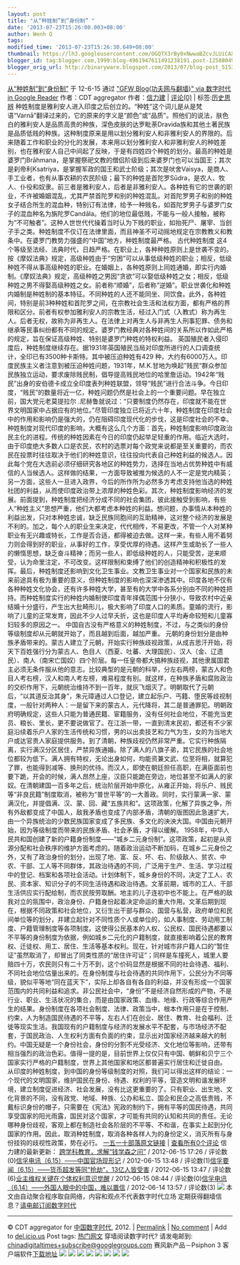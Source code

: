 ```yaml
---
layout: post
title: "从“种姓制”到“身份制” "
date: '2013-07-23T15:26:00.003+08:00'
author: Wenh Q
tags:
modified_time: '2013-07-23T15:26:30.649+08:00'
thumbnail: https://lh3.googleusercontent.com/OGQTX3rBy0xNwwaBZcvJLUiCAXTn2sfPxaWCIqpTjZHt4sKJ9KMTefOWyX33x6yEpoVNhb3vYedjJTtTSnLIcVv_wX0xV3YIImyFZG49UCeqbYk-epY=s72-c
blogger_id: tag:blogger.com,1999:blog-4961947611491238191.post-1258804924046146304
blogger_orig_url: http://binaryware.blogspot.com/2013/07/blog-post_5153.html
---
```

[
从“种姓制”到“身份制”](http://feedproxy.google.com/~r/chinagfwblog/~3/atapgZTu_vs/)
于 12-6-15 通过 ["GFW Blog(功夫网与翻墙)" via 数字时代 in Google
Reader](http://feeds2.feedburner.com/chinagfwblog) 作者：CDT aggregator
作者：[信力建](http://www.my1510.cn/author.php?xinlijian) | [评论(0)](http://www.my1510.cn/article.php?id=79116) |
标签:[历史思辨](http://www.my1510.cn/1510tag.php?tag=%E5%8E%86%E5%8F%B2%E6%80%9D%E8%BE%A8)
种姓制度是雅利安人进入印度之后创立的。“种姓”这个词儿是从是梵语“Varnā”翻译过来的，它的原来的字义是“颜色”或“品质”。照他们的说法，肤色白的雅利安人是品质高贵的种族，深色皮肤的达罗毗荼Dravida族和其他土著民族是品质低贱的种族。这种制度原来是用以划分雅利安人和非雅利安人的界限的。后来随着工作和职业的分化的发展，本来用以划分雅利安人和非雅利安人的种姓差别，也在雅利安人自己中间起了反映，于是有四姓四个种姓的划分。最高的种姓是婆罗门Brāhmana，是掌握祭祀文教的僧侣阶级到后来婆罗门也可以当国王；其次是刹帝利Ksatriya，是掌握军政的国王和武士阶级；其次是吠舍Vaisya，是商人、手工业者，也有从事农耕的农民阶级；最下的种姓是首陀罗Sūdra，是农人、牧人、仆役和奴隶。前三者是雅利安人，后者是非雅利安人。各种姓有它的世袭的职业，不许被婚姻混乱，尤其严禁首陀罗和别的种姓混乱。对首陀罗男子和别的种姓女子结合所生的混血种，特别订有法律，给予一种贱名，如首陀罗男子与婆罗门女子的混血种名为旃陀罗Candāla。他们的地位最低贱，不能与一般人接触，被称为“不可触者”。这种人世世代代操着当时认为下贱的职业，如抬死尸、屠宰、当刽子手之类。种姓制度不仅订在法律里面，而且神圣不可动摇地规定在宗教教义和教条中。在婆罗门教势力强盛的“中国”地方，种姓制度最严格。
古代种姓制度
这4个等级至法经、法典时代，日趋严格。在职业上，各种种姓原则上是世袭不变的。按《摩奴法典》规定，高级种姓由于“穷困”可以从事低级种姓的职业；相反，低级种姓不得从事高级种姓的职业。在婚姻上，各种姓原则上同姓通婚，即实行内婚制。《摩奴法典》规定，高级种姓之男因“贪欲”可以娶低级种姓之女；相反，低级种姓之男不得娶高级种姓之女。前者称“顺婚”，后者称“逆婚”。职业世袭化和种姓内婚制是种姓制的基本特征。不同种姓的人还不能同坐、同饮食。此外，各种姓间，特别是前3种种姓和首陀罗之间，在宗教社会生活和法权方面，都有严格的界限和区分。前者有权参加雅利安人的宗教生活，经过入门式（入教式）称为再生人。后者无权，故称为非再生人。在法律上对再生人与非再生人刑事犯罪、债务和继承等民事纠纷都有不同的规定。婆罗门教经典对各种姓间的关系所以作如此严格的规定，旨在保证高级种姓、特别是婆罗门种姓的特权利益。
英国殖民者入侵印度后，种姓制度继续存在。据1931年英国殖民当局对印度所进行的人口调查统计，全印已有3500种卡斯特。其中被压迫种姓有429
种，大约有6000万人。印度民族主义者注意到被压迫种姓问题，1931年，M.K.甘地为唤起”贱民“群众参加民族独立运动，要求废除贱民制，倡导提高贱民地位的哈里詹运动。1942年“贱民”出身的安伯德卡成立全印度表列种姓联盟，领导“贱民”进行合法斗争。今日印度，“贱民”的数量将近一亿，种姓问题仍然是社会上的一个重要问题。早在独立前，国大党元老莫提拉尔
.尼赫鲁就说过：“只要制度仍然存在，印度就不能在世界文明国家中占据应有的地位。”尽管印度独立已将近六十年，种姓制度在印度社会中的作用和影响仍是强大的，仍在阻碍印度现代化的步伐，这是印度社会的不幸。
种姓制度对现代印度的影响，大概有这么几个方面：首先，种姓制度影响印度政治民主化的进程。传统的种姓因素在今日的印度仍起举足轻重的作用。临近大选时，由于印度绝大多数人口是农民，农村的选票对每个政党来说都是至关重要的，而农民在投票时往往取决于他们的种姓意识，往往投向代表自己种姓利益的候选人。因此每个党在大选前必须仔细研究各地区的种姓势力，选择在当地占优势种姓中有威信的人当候选人。这样做的结果，一方面导致被推为候选的人不一定是党内精英；另一方面，这些人一旦进入政界，今后的所作所为必然多方考虑支持他当选的种姓社团的利益，从而使印度政治带上浓厚的种姓色彩。其次，种姓制度影响经济的发展。前面提到，种姓制度把经济分成不同的社会集团，彼此接触受到影响，有些人“种姓主义”思想严重，他们大都考虑本种姓的利益。想问题，办事情从本种姓的利益出发，只对本种姓忠诚，缺乏民族同胞间的互助精神，这对整个经济的发展是不利的。加之，每个人的职业生来决定，代代相传，不易更改，不管一个人对某种职业有无兴趣或特长，工作是否合适，都得被迫去做。这样一来，有些人用不着努力则会得到好的职业，从事好的工作，享受优厚的待遇。这样产生或助长了一些人的懒惰思想，缺乏奋斗精神；而另一些人，即低级种姓的人，只能受苦，逆来顺受，认为命里注定，不可改变。这样限制和束缚了他们的创造精神和积极性的发挥。最后，种姓制度还影响到文化卫生事业。文教卫生事业对一个国家和民族的未来前途具有极为重要的意义，但种姓制度的影响也深深渗透其中。印度各地不仅有各种种姓文化协会，还有许多种姓大学，甚至有的大学中各系分别由不同的种姓把持。而种姓制度实行的种姓内婚制使印度青年择偶范围十分狭小，导致农村中近亲结婚十分盛行，产生出大批畸形儿，极大影响了印度人口的素质。童婚的流行，影响了儿童的正常发育，因此不少人过早夭折，这也是印度人平均寿命较短和儿童寡妇较多的原因之一。
中国自古没有严格意义的种姓制度，不过，与之类似的身份等级制度却从元朝就开始了，而且越到后面，越加严重。
元朝的身份划分是由种族矛盾带来的。蒙古人建立了元朝，开始实行种族歧视政策，从成吉思汗开始，将天下百姓强行分为蒙古人、色目人（西夏、吐蕃、大理国民）、汉人（金、辽遗民）、南人（南宋亡国奴）四个阶层。每一任皇帝都大搞种族歧视，其他隶属国君主必须无条件服从他的意志。比较典型的是元朝的科举，分左右两榜，蒙古人和色目人考右榜，汉人和南人考左榜，难易程度有别。就这样，在种族矛盾和腐败政治的交织作用下，元朝统治维持不到一百年，就灰飞烟灭了。明朝取代了元朝后，“以其道反治其身”，朱元璋通过人口登记，建立起乐户、丐籍、堕民等歧视制度，一般针对两种人：一是留下来的蒙古人，元代降将，其二是普通罪犯。明朝政府明确规定，这些人只能为普通民籍、宦籍服务，没有任何社会地位，不能充当吏员、粮长、里长，更不要说做官了。在江浙一带，一直到清末民初，都还有不少家庭沿续着乐户人家的生活传统和习惯，男的以出卖技艺和力气为生，女的为当地大户或达官贵人家庭提供服务。到了清朝，种族歧视仍然非常严重。它实行种族隔离，实行满汉分区居住，严禁异族通婚。除了满人的八旗子弟，其它民族的社会地位都较为低下。满人拥有特权，无论出身如何，均能资兼文武、位至将相，就算犯了罪，也能得到减等、换刑的优待。而汉人，即使在朝廷担任高职，在满臣面前也要下跪，开会的时候，满人昂然上座，汉臣只能跪在旁边，地位甚至不如满人的家奴。在清朝建国一百多年之后，统治阶层开始中原化，从雍正开始，将乐户、贱民等“非良民籍”制度取消，被称为“普世平等”的一大善政。同时，实行蒙满一家、蒙满汉化，并提倡满、汉、蒙、回、藏“五族共和”。这项政策，化解了异族之争，所有外敌都变成了中国人，敌我矛盾也变成了内部矛盾，清朝的版图因此急速扩大，由一个异族统治的少数民族国家变成了多民族、多文化的泱泱大国。中国由元朝开始，因为等级制度而带来的民族矛盾、社会矛盾，才得以缓解。
1958年，中华人民共和国创建了新的户籍身份制度——“城乡二元身份制”。这项政策，起初是从资源分配和社会秩序的维护方面考虑的。随着政治运动不断加码，在城乡二元身份之外，又有了政治身份的划分，出现了地、富、反、坏、右、阶级敌人、贫农、中农、干部、工人等不同群体，其政治待遇的不同，广泛用于生产、生活、学习过程中的登记、档案和各项社会活动。计划体制下，城乡身份的不同，决定了工人、农民、资本家、知识分子的不同生活待遇和政治待遇。文革前期，城市的工人、干部生活供应实行配给制，而农民按劳取酬。地主的儿子连初中也不能上。在严格的敌我对立的氛围中，政治身份、户籍身份起着决定命运的重大作用。文革后期到现在，根据不同政策和社会地位，又衍生出干部与群众、国营与私营，政府单位和民间单位等的划分，并建立起针对不同性质个人或单位的，如人事制度、劳动用工制度、户籍管理制度等各项制度。这使得公民基本的人权、公民权、国民待遇都要以不平等的身份制度为依据，例如城乡二元化的户籍制度，就直接影响着公民的教育权、迁徒权、用工、居住、生活等基本权利。现在，针对城市非户籍人口的“暂住证”虽然取消了，却冒出了同类性质的“居住许可证”；同样是车撞死人，城里人要赔四十万，农民则只有二十万不到，这个价码显然是根据不同的社会待遇、福利、不同社会地位估量出来的。在身份制度与社会待遇的共同作用下，公民分为不同等级，貌似平等地“同在蓝天下”，实际上却各自有各自的利益，并没有形成一个国家范围内的共同利益和追求。非公民社会中，“身份”不是经济自然形成的产物，不是行业、职业、生活状况的集合，而是由国家政策、血缘、地缘、行政等综合作用产生的结果。身份制度在各项社会制度、法律、政策当中，根本作用只是在于控制、约束，人为制造国民待遇的不平等，左右人们在创业、居住、教育、社会福利、迁徙等现实生活。我国现有的户籍制度与经济的发展水平不配套，与市场经济不配套，于国民政治、人生权利方面有负面的约束，显示出对国家经济越来越大的制约。中国无疑是一个身份社会，身份的分割不光受经济、文化地位等影响，还带有相当强烈的政治色彩。值得一提的是，目前世界上仅仅只有中国、朝鲜和贝宁三个国家实行严格的户籍制度，世界上其他国家和地区都普遍实行居住和迁徙自由。
从印度的种姓制度，到中国的身份等级制度的对照，我们可以得出这样的结论：一个现代的文明国家，维护国民在身份、待遇、权利的平等，营造文明和谐发展环境，建立制度促进经济、社会发展，没有比这更重要的了。只有职业、出生地、文化背景的不同，没有政党、地域、种族、公办和私立、国企和民企之高低贵贱，不戴标识身份的帽子，只需要在《宪法》宪政的制约下，拥有平等的国民待遇，共同享受国家的阳光雨露，国民对这个国家，才可能有共同的认知和共同的责任。无论哪种身份歧视，客观上都在制造社会各阶层的不平等、不和谐，在事实上起到分化国家的作用。因此，取消种姓制度，取消各种各样人为的身份定义，消灭所有与身份挂钩的歧视性政策，势在必行。
[一五一十部落原文链接](http://www.my1510.cn/article.php?id=79116) |
[查看所有0个评论](http://www.my1510.cn/article.php?id=79116)
信力建的最新更新：
[跨学科教育，求解“钱学森之问”](http://www.my1510.cn/article.php?id=79090) /
2012-06-15 17:26 /
评论数(0)[信孚电讯（6.15）——中国官场现形记](http://www.my1510.cn/article.php?id=79079) /
2012-06-15 13:48 /
评论数(1)[信孚要闻（6.15）——货币超发等同“抢劫”，13亿人皆受害](http://www.my1510.cn/article.php?id=79078) /
2012-06-15 13:47 /
评论数(6)[业主维权关键在个体权利意识觉醒](http://www.my1510.cn/article.php?id=79065) /
2012-06-15 08:44 /
评论数(0)[信孚电讯（6.14）——外国人眼中的中国，难以置信](http://www.my1510.cn/article.php?id=79031) /
2012-06-14 13:57 / 评论数(3)
![](https://lh3.googleusercontent.com/OGQTX3rBy0xNwwaBZcvJLUiCAXTn2sfPxaWCIqpTjZHt4sKJ9KMTefOWyX33x6yEpoVNhb3vYedjJTtTSnLIcVv_wX0xV3YIImyFZG49UCeqbYk-epY)
本文由自动聚合程序取自网络，内容和观点不代表数字时代立场
定期获得翻墙信息？[请电邮订阅数字时代](http://eepurl.com/mstlf)
[](http://eepurl.com/mstlf)
[](http://eepurl.com/mstlf)
[](http://eepurl.com/mstlf)

* * * * *

© CDT aggregator for [中国数字时代](https://caonima.info/chinese), 2012.
|
[Permalink](https://caonima.info/chinese/2012/06/%e4%bb%8e%e7%a7%8d%e5%a7%93%e5%88%b6%e5%88%b0%e8%ba%ab%e4%bb%bd%e5%88%b6/) |
[No
comment](https://caonima.info/chinese/2012/06/%e4%bb%8e%e7%a7%8d%e5%a7%93%e5%88%b6%e5%88%b0%e8%ba%ab%e4%bb%bd%e5%88%b6/#comments) |
Add to
[del.icio.us](http://del.icio.us/post?url=https://caonima.info/chinese/2012/06/%E4%BB%8E%E7%A7%8D%E5%A7%93%E5%88%B6%E5%88%B0%E8%BA%AB%E4%BB%BD%E5%88%B6/&title=%E4%BB%8E%E2%80%9C%E7%A7%8D%E5%A7%93%E5%88%B6%E2%80%9D%E5%88%B0%E2%80%9C%E8%BA%AB%E4%BB%BD%E5%88%B6%E2%80%9D)
Post tags:
[热门网文](https://caonima.info/chinese/tag/%e7%83%ad%e9%97%a8%e7%bd%91%e6%96%87/?category=10466)
穿墙阅读数字时代? 请发电邮到:
[chinadigitaltimes+subscribe@googlegroups.com](mailto:chinadigitaltimes%2Bsubscribe@googlegroups.com)
赛风新产品－Psiphon 3 客户端软件[下载地址](http://dld.bz/caonima745)
[](http://dld.bz/caonima745)
![](https://lh4.googleusercontent.com/sZH4SduDw3dAwzSZby8j8TMZC8u2CJtAM-nB0CQqjlL4nsaAEiB9PoFu9RvoJgZN8khVW8lTLLCIgXqk3ZFZomv3jDn4yyxnRecQT8yRAacR5ek4tJI) ![](https://lh3.googleusercontent.com/20T-KTruaBf2CL_e68lUH53GcZ-yGY5Xkci590wyVseTs_Z68eGCmdyTu0UUSna5qerGIM8U8nu13Ce-irAvHn1T9Zrusn6yaY6nc27P51-pdXRWhLk) ![](https://lh5.googleusercontent.com/wo55IGqnOSNbEpe-vPl0RS0yaBAAPhq0NK9OvxyCFQa4OGmibftLS5FS0IKv9SowPDFxd0BapcdP5bUFvNuKBqX7EUZ2i0oDP72V6VDRATzx2SWn_MU) ![](https://lh3.googleusercontent.com/dgVgp2nRnhYfE0IRYNPq3EeL_-BecnazuH2hKghDdQRAqMih-D9DJz195rI90n1dnuPX_IosqkRZefn0RWzJl9HvwKUNdp_OR8_z6gi6v_2ma0qGLUE) ![](https://lh5.googleusercontent.com/ElD-vkjepmkzV9xctGDHYiZqVWjRa3qopNz-gHxj2qKSf0GKl6MWN_XMBexOgiV80Jny7HJzXV__c7DURCQ3ST9yPtWRZ1oQyxR5SOMUWcp9rudlHj8) ![](https://lh6.googleusercontent.com/x718KtqS-85y-7NDVpHndHhrRnX0i16vkkGMj3-y4bEGykN7oIYoA0BPZdzlc-rtJCxtQR94J-4gBj-KbFZduUtYXRpWEFH1tf6rnttQz33rHRr9YXA) ![](https://lh6.googleusercontent.com/p_CEgRecnVf7Op3QuMCuxNJyU_xxRqkTDMHYndc45WrvGEdKYwt75sft1xrjpR_2DfUAcy6hNKAwhgEoWseXZZZ3pKLBRzIqHq09KN1JZK5Pc-zCTPU) ![](https://lh6.googleusercontent.com/hMewZoPnlk1uREFfh4sl1Z0Y-NJrFXuSnjwS8l25YRA-tmPAuKFywmHKfwJ76G2MHJ9MqA--m2EgIRRJ-UwCBgmAktdt5ZdR7k01F_tUSf3TevK3fYc)
